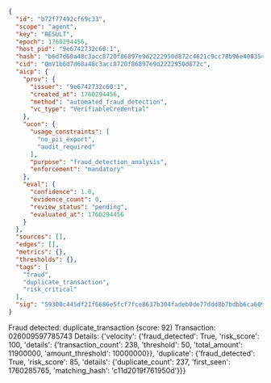 ```json
{
  "id": "b72f77492cf69c33",
  "scope": "agent",
  "key": "RESULT",
  "epoch": 1760294456,
  "host_pid": "9e6742732c60:1",
  "hash": "b6d7d60a48c3acc8720f86897e9d2222950d872c4621c9cc78b96e400354def4",
  "cid": "QmV1b6d7d60a48c3acc8720f86897e9d2222950d872c",
  "aicp": {
    "prov": {
      "issuer": "9e6742732c60:1",
      "created_at": 1760294456,
      "method": "automated_fraud_detection",
      "vc_type": "VerifiableCredential"
    },
    "ucon": {
      "usage_constraints": [
        "no_pii_export",
        "audit_required"
      ],
      "purpose": "fraud_detection_analysis",
      "enforcement": "mandatory"
    },
    "eval": {
      "confidence": 1.0,
      "evidence_count": 0,
      "review_status": "pending",
      "evaluated_at": 1760294456
    }
  },
  "sources": [],
  "edges": [],
  "metrics": {},
  "thresholds": {},
  "tags": [
    "fraud",
    "duplicate_transaction",
    "risk_critical"
  ],
  "sig": "59300c445df21f6686e5fcf7fce8637b304fadeb0de77ddd8b7bdbb6ca60990a"
}
```

Fraud detected: duplicate_transaction (score: 92)
Transaction: 026009597785743
Details: {'velocity': {'fraud_detected': True, 'risk_score': 100, 'details': {'transaction_count': 238, 'threshold': 50, 'total_amount': 11900000, 'amount_threshold': 10000000}}, 'duplicate': {'fraud_detected': True, 'risk_score': 85, 'details': {'duplicate_count': 237, 'first_seen': 1760285765, 'matching_hash': 'c11d2019f761950d'}}}